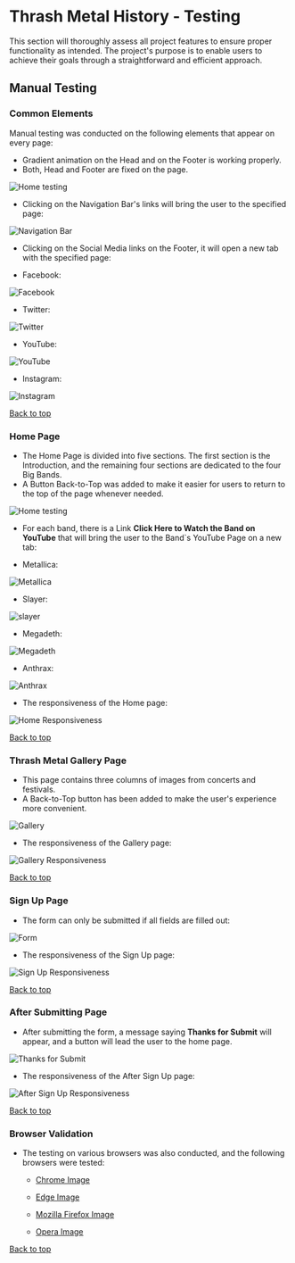 # Thrash Metal History - Testing

This section will thoroughly assess all project features to ensure proper functionality as intended. The project's purpose is to enable users to achieve their goals through a straightforward and efficient approach.

## Manual Testing

### Common Elements

Manual testing was conducted on the following elements that appear on every page:

- Gradient animation on the Head and on the Footer is working properly.
- Both, Head and Footer are fixed on the page.

 ![Home testing](assets/testing-file/home-gradient-topbutton.gif)

- Clicking on the Navigation Bar's links will bring the user to the specified page:

 ![Navigation Bar](assets/testing-file/nav-bar.gif)

- Clicking on the Social Media links on the Footer, it will open a new tab with the specified page:

- Facebook:

 ![Facebook](assets/testing-file/facebook.gif)

- Twitter:

 ![Twitter](assets/testing-file/twitter.gif)

- YouTube:

 ![YouTube](assets/testing-file/youtube.gif)

- Instagram:

 ![Instagram](assets/testing-file/instagram.gif)

 [Back to top](#Thrash-Metal-History---Testing)

### Home Page

- The Home Page is divided into five sections. The first section is the Introduction, and the remaining four sections are dedicated to the four Big Bands.
- A Button Back-to-Top was added to make it easier for users to return to the top of the page whenever needed.

 ![Home testing](assets/testing-file/home-gradient-topbutton.gif)

- For each band, there is a Link **Click Here to Watch the Band on YouTube** that will bring the user to the Band`s YouTube Page on a new tab:

- Metallica:

 ![Metallica](assets/testing-file/metallica.gif)

- Slayer:

 ![slayer](assets/testing-file/slayer.gif)

- Megadeth:

 ![Megadeth](assets/testing-file/megadeth.gif)

- Anthrax:

 ![Anthrax](assets/testing-file/anthrax.gif)

- The responsiveness of the Home page:

 ![Home Responsiveness](assets/testing-file/respon-home.gif)

 [Back to top](#Thrash-Metal-History---Testing)

### Thrash Metal Gallery Page

- This page contains three columns of images from concerts and festivals.
- A Back-to-Top button has been added to make the user's experience more convenient.

 ![Gallery](assets/testing-file/gallery.gif)

 - The responsiveness of the Gallery page:

 ![Gallery Responsiveness](assets/testing-file/respon-gallery.gif)

 [Back to top](#Thrash-Metal-History---Testing)

### Sign Up Page

- The form can only be submitted if all fields are filled out:

 ![Form](assets/testing-file/form.gif)

- The responsiveness of the Sign Up page:

 ![Sign Up Responsiveness](assets/testing-file/respon-signup.gif)

 [Back to top](#Thrash-Metal-History---Testing)

 ### After Submitting Page

- After submitting the form, a message saying **Thanks for Submit** will appear, and a button will lead the user to the home page.

 ![Thanks for Submit](assets/testing-file/thanks-submit.gif)

- The responsiveness of the After Sign Up page:

 ![After Sign Up Responsiveness](assets/testing-file/respon-after-signup.gif)

 [Back to top](#Thrash-Metal-History---Testing)

### Browser Validation

- The testing on various browsers was also conducted, and the following browsers were tested:

    - [Chrome Image](assets/testing-file/chrome.jpg)

    - [Edge Image](assets/testing-file/edge.jpg)

    - [Mozilla Firefox Image](assets/testing-file/mozilla.jpg) 

    - [Opera Image](assets/testing-file/opera.jpg)

[Back to top](#Thrash-Metal-History---Testing)
